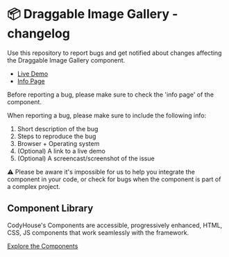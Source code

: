 # 📦 Draggable Image Gallery - changelog

Use this repository to report bugs and get notified about changes affecting the Draggable Image Gallery component.

- [Live Demo](https://codyhouse.co/ds/components/app/draggable-image-gallery)
- [Info Page](https://codyhouse.co/ds/components/info/draggable-image-gallery)

Before reporting a bug, please make sure to check the 'info page' of the component. 

When reporting a bug, please make sure to include the following info:

1. Short description of the bug
2. Steps to reproduce the bug
3. Browser + Operating system
4. (Optional) A link to a live demo
5. (Optional) A screencast/screenshot of the issue

⚠️ Please be aware it's impossible for us to help you integrate the component in your code, or check for bugs when the component is part of a complex project.

## Component Library

CodyHouse's Components are accessible, progressively enhanced, HTML, CSS, JS components that work seamlessly with the framework.

[Explore the Components](https://codyhouse.co/ds/components)
